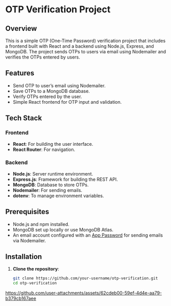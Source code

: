 # OTP Verification Project

## Overview
This is a simple OTP (One-Time Password) verification project that includes a frontend built with React and a backend using Node.js, Express, and MongoDB. The project sends OTPs to users via email using Nodemailer and verifies the OTPs entered by users.

## Features
- Send OTP to user’s email using Nodemailer.
- Save OTPs to a MongoDB database.
- Verify OTPs entered by the user.
- Simple React frontend for OTP input and validation.

## Tech Stack
### Frontend
- **React**: For building the user interface.
- **React Router**: For navigation.

### Backend
- **Node.js**: Server runtime environment.
- **Express.js**: Framework for building the REST API.
- **MongoDB**: Database to store OTPs.
- **Nodemailer**: For sending emails.
- **dotenv**: To manage environment variables.

## Prerequisites
- Node.js and npm installed.
- MongoDB set up locally or use MongoDB Atlas.
- An email account configured with an [App Password](https://myaccount.google.com/security-checkup) for sending emails via Nodemailer.

## Installation

1. **Clone the repository**:
   ```bash
   git clone https://github.com/your-username/otp-verification.git
   cd otp-verification


https://github.com/user-attachments/assets/62cdeb00-59ef-4d4e-aa79-b379cb167aee

